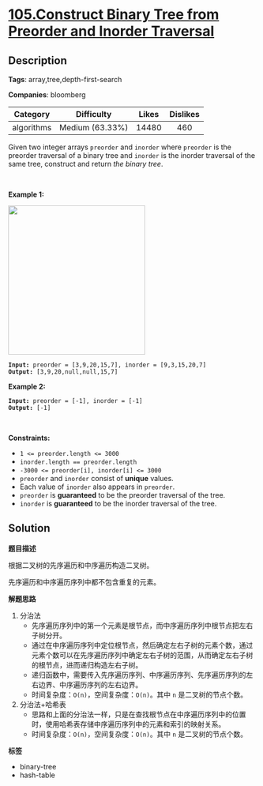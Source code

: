 # [105.Construct Binary Tree from Preorder and Inorder Traversal](https://leetcode.com/problems/construct-binary-tree-from-preorder-and-inorder-traversal/description/)

## Description

**Tags**: array,tree,depth-first-search

**Companies**: bloomberg

|  Category  |   Difficulty    | Likes | Dislikes |
| :--------: | :-------------: | :---: | :------: |
| algorithms | Medium (63.33%) | 14480 |   460    |

<p>Given two integer arrays <code>preorder</code> and <code>inorder</code> where <code>preorder</code> is the preorder traversal of a binary tree and <code>inorder</code> is the inorder traversal of the same tree, construct and return <em>the binary tree</em>.</p>
<p>&nbsp;</p>
<p><strong class="example">Example 1:</strong></p>
<img alt="" src="https://assets.leetcode.com/uploads/2021/02/19/tree.jpg" style="width: 277px; height: 302px;" />
<pre><code><strong>Input:</strong> preorder = [3,9,20,15,7], inorder = [9,3,15,20,7]
<strong>Output:</strong> [3,9,20,null,null,15,7]</code></pre>
<p><strong class="example">Example 2:</strong></p>
<pre><code><strong>Input:</strong> preorder = [-1], inorder = [-1]
<strong>Output:</strong> [-1]</code></pre>
<p>&nbsp;</p>
<p><strong>Constraints:</strong></p>
<ul>
  <li><code>1 &lt;= preorder.length &lt;= 3000</code></li>
  <li><code>inorder.length == preorder.length</code></li>
  <li><code>-3000 &lt;= preorder[i], inorder[i] &lt;= 3000</code></li>
  <li><code>preorder</code> and <code>inorder</code> consist of <strong>unique</strong> values.</li>
  <li>Each value of <code>inorder</code> also appears in <code>preorder</code>.</li>
  <li><code>preorder</code> is <strong>guaranteed</strong> to be the preorder traversal of the tree.</li>
  <li><code>inorder</code> is <strong>guaranteed</strong> to be the inorder traversal of the tree.</li>
</ul>

## Solution

**题目描述**

根据二叉树的先序遍历和中序遍历构造二叉树。

先序遍历和中序遍历序列中都不包含重复的元素。

**解题思路**

1. 分治法
   - 先序遍历序列中的第一个元素是根节点，而中序遍历序列中根节点把左右子树分开。
   - 通过在中序遍历序列中定位根节点，然后确定左右子树的元素个数，通过元素个数可以在先序遍历序列中确定左右子树的范围，从而确定左右子树的根节点，进而递归构造左右子树。
   - 递归函数中，需要传入先序遍历序列、中序遍历序列、先序遍历序列的左右边界、中序遍历序列的左右边界。
   - 时间复杂度：`O(n)`，空间复杂度：`O(n)`。其中 `n` 是二叉树的节点个数。
2. 分治法+哈希表
   - 思路和上面的分治法一样，只是在查找根节点在中序遍历序列中的位置时，使用哈希表存储中序遍历序列中的元素和索引的映射关系。
   - 时间复杂度：`O(n)`，空间复杂度：`O(n)`。其中 `n` 是二叉树的节点个数。

**标签**

- binary-tree
- hash-table
